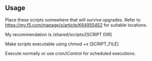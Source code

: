 ## Usage

Place these scripts somewhere that will survive upgrades. Refer to https://my.f5.com/manage/s/article/K64955452 for suitable locations.

My recommendation is /shared/scripts/[SCRIPT DIR]

Make scripts executable using chmod +x [SCRIPT_FILE] 

Execute normally or use cron/iControl for scheduled executions.
